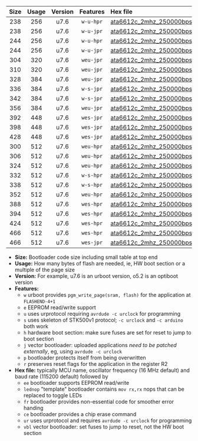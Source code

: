 |Size|Usage|Version|Features|Hex file|
|:-:|:-:|:-:|:-:|:--|
|238|256|u7.6|`w-u-hpr`|[ata6612c_2mhz_250000bps_ur.hex](https://raw.githubusercontent.com/stefanrueger/urboot/main/bootloaders/ata6612c/fcpu_2mhz/250000_bps/ata6612c_2mhz_250000bps_ur.hex)|
|238|256|u7.6|`w-u-jpr`|[ata6612c_2mhz_250000bps_ur_vbl.hex](https://raw.githubusercontent.com/stefanrueger/urboot/main/bootloaders/ata6612c/fcpu_2mhz/250000_bps/ata6612c_2mhz_250000bps_ur_vbl.hex)|
|244|256|u7.6|`w-u-hpr`|[ata6612c_2mhz_250000bps_lednop_ur.hex](https://raw.githubusercontent.com/stefanrueger/urboot/main/bootloaders/ata6612c/fcpu_2mhz/250000_bps/ata6612c_2mhz_250000bps_lednop_ur.hex)|
|244|256|u7.6|`w-u-jpr`|[ata6612c_2mhz_250000bps_lednop_ur_vbl.hex](https://raw.githubusercontent.com/stefanrueger/urboot/main/bootloaders/ata6612c/fcpu_2mhz/250000_bps/ata6612c_2mhz_250000bps_lednop_ur_vbl.hex)|
|304|320|u7.6|`weu-jpr`|[ata6612c_2mhz_250000bps_ee_ur_vbl.hex](https://raw.githubusercontent.com/stefanrueger/urboot/main/bootloaders/ata6612c/fcpu_2mhz/250000_bps/ata6612c_2mhz_250000bps_ee_ur_vbl.hex)|
|310|320|u7.6|`weu-jpr`|[ata6612c_2mhz_250000bps_ee_lednop_ur_vbl.hex](https://raw.githubusercontent.com/stefanrueger/urboot/main/bootloaders/ata6612c/fcpu_2mhz/250000_bps/ata6612c_2mhz_250000bps_ee_lednop_ur_vbl.hex)|
|328|384|u7.6|`weu-jpr`|[ata6612c_2mhz_250000bps_ee_lednop_fr_ur_vbl.hex](https://raw.githubusercontent.com/stefanrueger/urboot/main/bootloaders/ata6612c/fcpu_2mhz/250000_bps/ata6612c_2mhz_250000bps_ee_lednop_fr_ur_vbl.hex)|
|336|384|u7.6|`w-s-jpr`|[ata6612c_2mhz_250000bps_vbl.hex](https://raw.githubusercontent.com/stefanrueger/urboot/main/bootloaders/ata6612c/fcpu_2mhz/250000_bps/ata6612c_2mhz_250000bps_vbl.hex)|
|342|384|u7.6|`w-s-jpr`|[ata6612c_2mhz_250000bps_lednop_vbl.hex](https://raw.githubusercontent.com/stefanrueger/urboot/main/bootloaders/ata6612c/fcpu_2mhz/250000_bps/ata6612c_2mhz_250000bps_lednop_vbl.hex)|
|356|384|u7.6|`weu-jpr`|[ata6612c_2mhz_250000bps_ee_lednop_fr_ce_ur_vbl.hex](https://raw.githubusercontent.com/stefanrueger/urboot/main/bootloaders/ata6612c/fcpu_2mhz/250000_bps/ata6612c_2mhz_250000bps_ee_lednop_fr_ce_ur_vbl.hex)|
|392|448|u7.6|`wes-jpr`|[ata6612c_2mhz_250000bps_ee_vbl.hex](https://raw.githubusercontent.com/stefanrueger/urboot/main/bootloaders/ata6612c/fcpu_2mhz/250000_bps/ata6612c_2mhz_250000bps_ee_vbl.hex)|
|398|448|u7.6|`wes-jpr`|[ata6612c_2mhz_250000bps_ee_lednop_vbl.hex](https://raw.githubusercontent.com/stefanrueger/urboot/main/bootloaders/ata6612c/fcpu_2mhz/250000_bps/ata6612c_2mhz_250000bps_ee_lednop_vbl.hex)|
|428|448|u7.6|`wes-jpr`|[ata6612c_2mhz_250000bps_ee_lednop_fr_vbl.hex](https://raw.githubusercontent.com/stefanrueger/urboot/main/bootloaders/ata6612c/fcpu_2mhz/250000_bps/ata6612c_2mhz_250000bps_ee_lednop_fr_vbl.hex)|
|300|512|u7.6|`weu-hpr`|[ata6612c_2mhz_250000bps_ee_ur.hex](https://raw.githubusercontent.com/stefanrueger/urboot/main/bootloaders/ata6612c/fcpu_2mhz/250000_bps/ata6612c_2mhz_250000bps_ee_ur.hex)|
|306|512|u7.6|`weu-hpr`|[ata6612c_2mhz_250000bps_ee_lednop_ur.hex](https://raw.githubusercontent.com/stefanrueger/urboot/main/bootloaders/ata6612c/fcpu_2mhz/250000_bps/ata6612c_2mhz_250000bps_ee_lednop_ur.hex)|
|324|512|u7.6|`weu-hpr`|[ata6612c_2mhz_250000bps_ee_lednop_fr_ur.hex](https://raw.githubusercontent.com/stefanrueger/urboot/main/bootloaders/ata6612c/fcpu_2mhz/250000_bps/ata6612c_2mhz_250000bps_ee_lednop_fr_ur.hex)|
|332|512|u7.6|`w-s-hpr`|[ata6612c_2mhz_250000bps.hex](https://raw.githubusercontent.com/stefanrueger/urboot/main/bootloaders/ata6612c/fcpu_2mhz/250000_bps/ata6612c_2mhz_250000bps.hex)|
|338|512|u7.6|`w-s-hpr`|[ata6612c_2mhz_250000bps_lednop.hex](https://raw.githubusercontent.com/stefanrueger/urboot/main/bootloaders/ata6612c/fcpu_2mhz/250000_bps/ata6612c_2mhz_250000bps_lednop.hex)|
|352|512|u7.6|`weu-hpr`|[ata6612c_2mhz_250000bps_ee_lednop_fr_ce_ur.hex](https://raw.githubusercontent.com/stefanrueger/urboot/main/bootloaders/ata6612c/fcpu_2mhz/250000_bps/ata6612c_2mhz_250000bps_ee_lednop_fr_ce_ur.hex)|
|388|512|u7.6|`wes-hpr`|[ata6612c_2mhz_250000bps_ee.hex](https://raw.githubusercontent.com/stefanrueger/urboot/main/bootloaders/ata6612c/fcpu_2mhz/250000_bps/ata6612c_2mhz_250000bps_ee.hex)|
|394|512|u7.6|`wes-hpr`|[ata6612c_2mhz_250000bps_ee_lednop.hex](https://raw.githubusercontent.com/stefanrueger/urboot/main/bootloaders/ata6612c/fcpu_2mhz/250000_bps/ata6612c_2mhz_250000bps_ee_lednop.hex)|
|424|512|u7.6|`wes-hpr`|[ata6612c_2mhz_250000bps_ee_lednop_fr.hex](https://raw.githubusercontent.com/stefanrueger/urboot/main/bootloaders/ata6612c/fcpu_2mhz/250000_bps/ata6612c_2mhz_250000bps_ee_lednop_fr.hex)|
|466|512|u7.6|`wes-hpr`|[ata6612c_2mhz_250000bps_ee_lednop_fr_ce.hex](https://raw.githubusercontent.com/stefanrueger/urboot/main/bootloaders/ata6612c/fcpu_2mhz/250000_bps/ata6612c_2mhz_250000bps_ee_lednop_fr_ce.hex)|
|466|512|u7.6|`wes-jpr`|[ata6612c_2mhz_250000bps_ee_lednop_fr_ce_vbl.hex](https://raw.githubusercontent.com/stefanrueger/urboot/main/bootloaders/ata6612c/fcpu_2mhz/250000_bps/ata6612c_2mhz_250000bps_ee_lednop_fr_ce_vbl.hex)|

- **Size:** Bootloader code size including small table at top end
- **Usage:** How many bytes of flash are needed, ie, HW boot section or a multiple of the page size
- **Version:** For example, u7.6 is an urboot version, o5.2 is an optiboot version
- **Features:**
  + `w` urboot provides `pgm_write_page(sram, flash)` for the application at `FLASHEND-4+1`
  + `e` EEPROM read/write support
  + `u` uses urprotocol requiring `avrdude -c urclock` for programming
  + `s` uses skeleton of STK500v1 protocol; `-c urclock` and `-c arduino` both work
  + `h` hardware boot section: make sure fuses are set for reset to jump to boot section
  + `j` vector bootloader: uploaded applications *need to be patched externally*, eg, using `avrdude -c urclock`
  + `p` bootloader protects itself from being overwritten
  + `r` preserves reset flags for the application in the register R2
- **Hex file:** typically MCU name, oscillator frequency (16 MHz default) and baud rate (115200 default) followed by
  + `ee` bootloader supports EEPROM read/write
  + `lednop` "template" bootloader contains `mov rx,rx` nops that can be replaced to toggle LEDs
  + `fr` bootloader provides non-essential code for smoother error handing
  + `ce` bootloader provides a chip erase command
  + `ur` uses urprotocol and requires `avrdude -c urclock` for programming
  + `vbl` vector bootloader: set fuses to jump to reset, not the HW boot section
